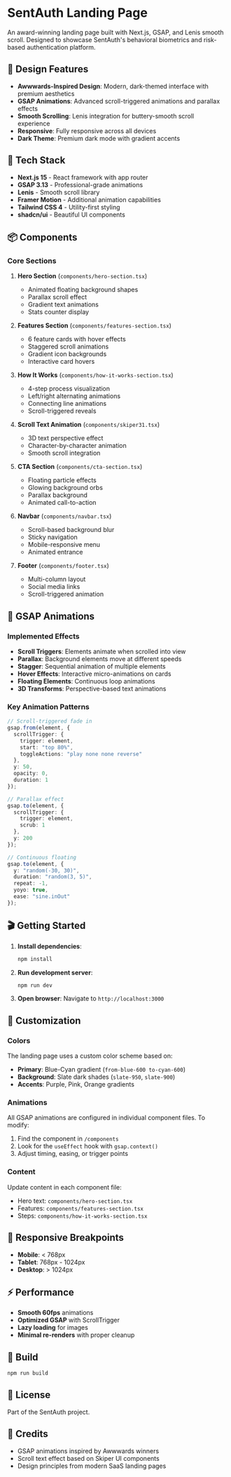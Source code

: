 # SentAuth Landing Page

An award-winning landing page built with Next.js, GSAP, and Lenis smooth scroll. Designed to showcase SentAuth's behavioral biometrics and risk-based authentication platform.

## 🎨 Design Features

- **Awwwards-Inspired Design**: Modern, dark-themed interface with premium aesthetics
- **GSAP Animations**: Advanced scroll-triggered animations and parallax effects
- **Smooth Scrolling**: Lenis integration for buttery-smooth scroll experience
- **Responsive**: Fully responsive across all devices
- **Dark Theme**: Premium dark mode with gradient accents

## 🚀 Tech Stack

- **Next.js 15** - React framework with app router
- **GSAP 3.13** - Professional-grade animations
- **Lenis** - Smooth scroll library
- **Framer Motion** - Additional animation capabilities
- **Tailwind CSS 4** - Utility-first styling
- **shadcn/ui** - Beautiful UI components

## 📦 Components

### Core Sections

1. **Hero Section** (`components/hero-section.tsx`)
   - Animated floating background shapes
   - Parallax scroll effect
   - Gradient text animations
   - Stats counter display

2. **Features Section** (`components/features-section.tsx`)
   - 6 feature cards with hover effects
   - Staggered scroll animations
   - Gradient icon backgrounds
   - Interactive card hovers

3. **How It Works** (`components/how-it-works-section.tsx`)
   - 4-step process visualization
   - Left/right alternating animations
   - Connecting line animations
   - Scroll-triggered reveals

4. **Scroll Text Animation** (`components/skiper31.tsx`)
   - 3D text perspective effect
   - Character-by-character animation
   - Smooth scroll integration

5. **CTA Section** (`components/cta-section.tsx`)
   - Floating particle effects
   - Glowing background orbs
   - Parallax background
   - Animated call-to-action

6. **Navbar** (`components/navbar.tsx`)
   - Scroll-based background blur
   - Sticky navigation
   - Mobile-responsive menu
   - Animated entrance

7. **Footer** (`components/footer.tsx`)
   - Multi-column layout
   - Social media links
   - Scroll-triggered animation

## 🎯 GSAP Animations

### Implemented Effects

- **Scroll Triggers**: Elements animate when scrolled into view
- **Parallax**: Background elements move at different speeds
- **Stagger**: Sequential animation of multiple elements
- **Hover Effects**: Interactive micro-animations on cards
- **Floating Elements**: Continuous loop animations
- **3D Transforms**: Perspective-based text animations

### Key Animation Patterns

```typescript
// Scroll-triggered fade in
gsap.from(element, {
  scrollTrigger: {
    trigger: element,
    start: "top 80%",
    toggleActions: "play none none reverse"
  },
  y: 50,
  opacity: 0,
  duration: 1
});

// Parallax effect
gsap.to(element, {
  scrollTrigger: {
    trigger: element,
    scrub: 1
  },
  y: 200
});

// Continuous floating
gsap.to(element, {
  y: "random(-30, 30)",
  duration: "random(3, 5)",
  repeat: -1,
  yoyo: true,
  ease: "sine.inOut"
});
```

## 🎬 Getting Started

1. **Install dependencies**:
   ```bash
   npm install
   ```

2. **Run development server**:
   ```bash
   npm run dev
   ```

3. **Open browser**:
   Navigate to `http://localhost:3000`

## 🎨 Customization

### Colors

The landing page uses a custom color scheme based on:
- **Primary**: Blue-Cyan gradient (`from-blue-600 to-cyan-600`)
- **Background**: Slate dark shades (`slate-950`, `slate-900`)
- **Accents**: Purple, Pink, Orange gradients

### Animations

All GSAP animations are configured in individual component files. To modify:

1. Find the component in `/components`
2. Look for the `useEffect` hook with `gsap.context()`
3. Adjust timing, easing, or trigger points

### Content

Update content in each component file:
- Hero text: `components/hero-section.tsx`
- Features: `components/features-section.tsx`
- Steps: `components/how-it-works-section.tsx`

## 📱 Responsive Breakpoints

- **Mobile**: < 768px
- **Tablet**: 768px - 1024px
- **Desktop**: > 1024px

## ⚡ Performance

- **Smooth 60fps** animations
- **Optimized GSAP** with ScrollTrigger
- **Lazy loading** for images
- **Minimal re-renders** with proper cleanup

## 🔧 Build

```bash
npm run build
```

## 📄 License

Part of the SentAuth project.

## 🙏 Credits

- GSAP animations inspired by Awwwards winners
- Scroll text effect based on Skiper UI components
- Design principles from modern SaaS landing pages

